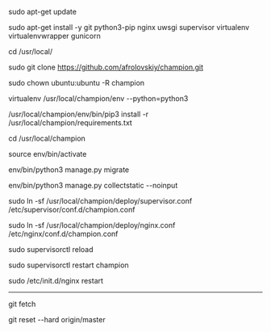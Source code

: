 sudo apt-get update

sudo apt-get install -y git python3-pip nginx uwsgi supervisor virtualenv virtualenvwrapper gunicorn

cd /usr/local/

sudo git clone https://github.com/afrolovskiy/champion.git 

sudo chown ubuntu:ubuntu -R champion

virtualenv /usr/local/champion/env --python=python3 

/usr/local/champion/env/bin/pip3 install -r /usr/local/champion/requirements.txt

cd /usr/local/champion

source env/bin/activate

env/bin/python3 manage.py migrate

env/bin/python3 manage.py collectstatic --noinput

sudo ln -sf /usr/local/champion/deploy/supervisor.conf /etc/supervisor/conf.d/champion.conf

sudo ln -sf /usr/local/champion/deploy/nginx.conf /etc/nginx/conf.d/champion.conf

sudo supervisorctl reload

sudo supervisorctl restart champion

sudo /etc/init.d/nginx restart


---


git fetch

git reset --hard origin/master

